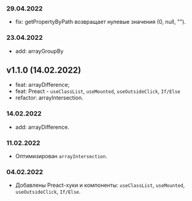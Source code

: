### 29.04.2022
* fix: getPropertyByPath возвращает нулевые значения (0, null, "").

### 23.04.2022
* add: arrayGroupBy

## v1.1.0 (14.02.2022)
* feat: arrayDifference;
* feat: Preact - `useClassList`, `useMounted`, `useOutsideClick`, `If/Else`
* refactor: arrayIntersection.

### 14.02.2022
* add: arrayDifference.

### 11.02.2022
* Оптимизирован `arrayIntersection`.

### 04.02.2022
* Добавлены Preact-хуки и компоненты: `useClassList`, `useMounted`,
  `useOutsideClick`, `If/Else`.
